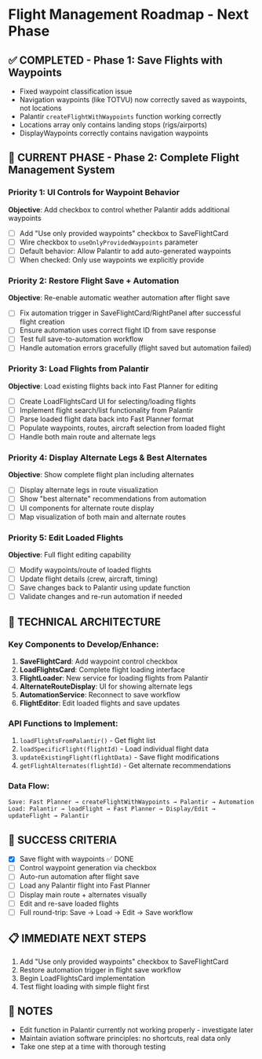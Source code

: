 # Flight Management Roadmap - Next Phase

## ✅ COMPLETED - Phase 1: Save Flights with Waypoints
- Fixed waypoint classification issue
- Navigation waypoints (like TOTVU) now correctly saved as waypoints, not locations
- Palantir `createFlightWithWaypoints` function working correctly
- Locations array only contains landing stops (rigs/airports)
- DisplayWaypoints correctly contains navigation waypoints

## 🚧 CURRENT PHASE - Phase 2: Complete Flight Management System

### Priority 1: UI Controls for Waypoint Behavior
**Objective**: Add checkbox to control whether Palantir adds additional waypoints
- [ ] Add "Use only provided waypoints" checkbox to SaveFlightCard
- [ ] Wire checkbox to `useOnlyProvidedWaypoints` parameter
- [ ] Default behavior: Allow Palantir to add auto-generated waypoints
- [ ] When checked: Only use waypoints we explicitly provide

### Priority 2: Restore Flight Save + Automation
**Objective**: Re-enable automatic weather automation after flight save
- [ ] Fix automation trigger in SaveFlightCard/RightPanel after successful flight creation
- [ ] Ensure automation uses correct flight ID from save response
- [ ] Test full save-to-automation workflow
- [ ] Handle automation errors gracefully (flight saved but automation failed)

### Priority 3: Load Flights from Palantir
**Objective**: Load existing flights back into Fast Planner for editing
- [ ] Create LoadFlightsCard UI for selecting/loading flights
- [ ] Implement flight search/list functionality from Palantir
- [ ] Parse loaded flight data back into Fast Planner format
- [ ] Populate waypoints, routes, aircraft selection from loaded flight
- [ ] Handle both main route and alternate legs

### Priority 4: Display Alternate Legs & Best Alternates
**Objective**: Show complete flight plan including alternates
- [ ] Display alternate legs in route visualization
- [ ] Show "best alternate" recommendations from automation
- [ ] UI components for alternate route display
- [ ] Map visualization of both main and alternate routes

### Priority 5: Edit Loaded Flights
**Objective**: Full flight editing capability
- [ ] Modify waypoints/route of loaded flights
- [ ] Update flight details (crew, aircraft, timing)
- [ ] Save changes back to Palantir using update function
- [ ] Validate changes and re-run automation if needed

## 🔧 TECHNICAL ARCHITECTURE

### Key Components to Develop/Enhance:
1. **SaveFlightCard**: Add waypoint control checkbox
2. **LoadFlightsCard**: Complete flight loading interface  
3. **FlightLoader**: New service for loading flights from Palantir
4. **AlternateRouteDisplay**: UI for showing alternate legs
5. **AutomationService**: Reconnect to save workflow
6. **FlightEditor**: Edit loaded flights and save updates

### API Functions to Implement:
1. `loadFlightsFromPalantir()` - Get flight list
2. `loadSpecificFlight(flightId)` - Load individual flight data
3. `updateExistingFlight(flightData)` - Save flight modifications
4. `getFlightAlternates(flightId)` - Get alternate recommendations

### Data Flow:
```
Save: Fast Planner → createFlightWithWaypoints → Palantir → Automation
Load: Palantir → loadFlight → Fast Planner → Display/Edit → updateFlight → Palantir
```

## 🎯 SUCCESS CRITERIA
- [x] Save flight with waypoints ✅ DONE
- [ ] Control waypoint generation via checkbox
- [ ] Auto-run automation after flight save
- [ ] Load any Palantir flight into Fast Planner
- [ ] Display main route + alternates visually
- [ ] Edit and re-save loaded flights
- [ ] Full round-trip: Save → Load → Edit → Save workflow

## 📋 IMMEDIATE NEXT STEPS
1. Add "Use only provided waypoints" checkbox to SaveFlightCard
2. Restore automation trigger in flight save workflow
3. Begin LoadFlightsCard implementation
4. Test flight loading with simple flight first

## 🚨 NOTES
- Edit function in Palantir currently not working properly - investigate later
- Maintain aviation software principles: no shortcuts, real data only
- Take one step at a time with thorough testing
